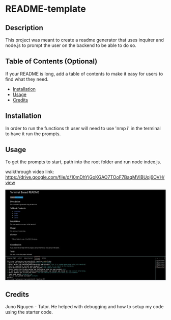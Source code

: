 # README-template

## Description

This project was meant to create a readme generator that uses inquirer and node.js to prompt the user on the backend to be able to do so.

## Table of Contents (Optional)

If your README is long, add a table of contents to make it easy for users to find what they need.

- [Installation](#installation)
- [Usage](#usage)
- [Credits](#credits)

## Installation

In order to run the functions th user will need to use 'nmp i' in the terminal to have it run the prompts.

## Usage

To get the prompts to start, path into the root folder and run node index.js.


walkthrough video link: https://drive.google.com/file/d/10mDhYjGoKGAO7TOoF7BaqMVIBUoj6OVH/view

![Screenshot](/images/readme-gen.JPG)


## Credits

Juno Nguyen - Tutor. He helped with debugging and how to setup my code using the starter code.
